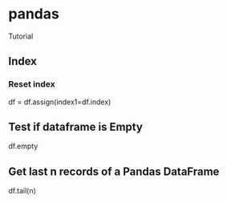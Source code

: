 # pandas
Tutorial

## Index
### Reset index 
df = df.assign(index1=df.index)


## Test if dataframe is Empty
df.empty
    
## Get last n records of a Pandas DataFrame
df.tail(n)
